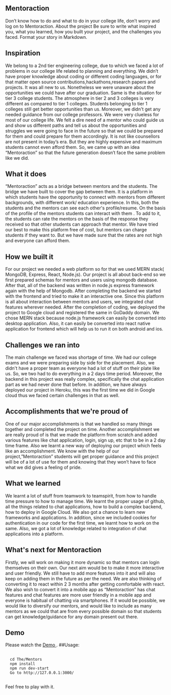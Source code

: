 ## Mentoraction
Don’t know how to do and what to do in your college life, don’t worry and log on to Mentoraction.
About the project
Be sure to write what inspired you, what you learned, how you built your project, and the challenges you faced. Format your story in Markdown.
 
## Inspiration
We belong to a 2nd tier engineering college, due to which we faced a lot of problems in our college life related to planning and everything. We didn’t have proper knowledge about coding or different coding languages, or for that matter open source contributions,hackathons,research papers and projects. It was all new to us. Nonetheless we were unaware about the opportunities we could have after our graduation. Same is the situation for tier 3 college students. The atmosphere in tier 2 and 3 colleges is very different as compared to tier 1 colleges. Students belonging to tier 1 colleges still get better opportunities than us. Moreover, we didn't get any needed guidance from our college professors. We were very clueless for most of our college life. We felt a dire need of a mentor who could guide us and show us different paths and tell us about the opportunities and struggles we were going to face in the future so that we could be prepared for them and could prepare for them accordingly. It is not like counsellors are not present in today’s era. But they are highly expensive and maximum students cannot even afford them.  So, we came up with an idea “Mentoraction” so that the future generation doesn’t face the same problem like we did.
## What it does
“Mentoraction” acts as a bridge between mentors and the students. The bridge we have built to cover the gap between them. It is a platform in which students have the opportunity to connect with mentors from different backgrounds, with different work/ education experience. In this, both the students and the mentors can see each other's profile/resume. On the basis of the profile of the mentors students can interact with them . To add to it, the students can rate the mentors on the basis of the response they received so that other students can approach that mentor. We have tried our best to make this platform free of cost, but mentors can charge students if they want to. But we have made sure that the rates are not high and everyone can afford them.
## How we built it
For our project we needed a web platform so for that we used MERN stack( MongoDB, Express, React, Node.js). Our project is all about back-end so we first prepared schemas for mentors and users using mongodb database. After that, all of the backend was written in node.js express framework again with the help of Mongodb. After completing the backend we started with the frontend and tried to make it an interactive one. Since this platform is all about interaction between mentors and users, we integrated chat features wherever needed. After the completion of coding, we deployed the project to Google cloud and registered the same in GoDaddy domain. We chose MERN stack because node.js framework can easily be converted into desktop application. Also, it can easily be converted into react native application for frontend which will help us to run it on both android and ios.
## Challenges we ran into
The main challenge we faced was shortage of time. We had our college exams and we were preparing side by side for the placement. Also, we didn't have a proper team as everyone had a lot of stuff on their plate like us. So, we two had to do everything in a 2 days time period. Moreover, the backend in this project was really complex, specifically the chat application part as we had never done that before. In addition, we have always deployed our project in Heroku, this was the first time we did in Google cloud thus we faced certain challenges in that as well.
## Accomplishments that we're proud of
One of our major accomplishments is that we handled so many things together and completed the project on time. Another accomplishment we are really proud of is that we made the platform from scratch and added various features like chat application, login, sign up, etc that to be in a 2 day time frame. Also we learnt a new way of deploying our project which feels like an accomplishment. We know with the help of our project,”Mentoraction” students will get proper guidance and this project will be of a lot of use for them and knowing that they won’t have to face what we did gives a feeling of pride. 
## What we learned
We learnt a lot of stuff from teamwork to teamspirit, from how to handle time pressure to how to manage time. We learnt the proper usage of github, all the things related to chat applications, how to build a complex backend, how to deploy in Google Cloud. We also got a chance to learn new frameworks and applications. In addition, since we included cookies for authentication in our code for the first time, we learnt how to work on the same. Also, we got a lot of knowledge related to integration of chat applications into a platform.
## What's next for Mentoraction
Firstly, we will work on making it more dynamic so that mentors can login themselves on their own. Our next aim would be to make it more interactive and user friendly. We still have to add more features into it and will also keep on adding them in the future as per the need. We are also thinking of converting it to react within 2 3 months after getting comfortable with react. We also wish to convert it into a mobile app as “Mentoraction” has chat features and chat features are more user friendly in a mobile app and everyone is habitual of chatting via smartphones. If it would be possible, we would like to diversify our mentors, and would like to include as many mentors as we could that are from every possible domain so that students can get knowledge/guidance for any domain present out there.
## Demo
Please watch the <a href='https://youtu.be/_DNZ1AhBYig'> Demo </a>.
##Usage:
<pre> <code>
  cd The/Mentors
  npm install
  npm run dev-start
  Go to <a>http://127.0.0.1:3000/</a>
  </code>
</pre>
Feel free to play with it.
